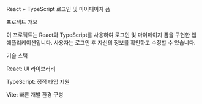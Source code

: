 React + TypeScript 로그인 및 마이페이지 폼

프로젝트 개요

이 프로젝트는 React와 TypeScript를 사용하여 로그인 및 마이페이지 폼을 구현한 웹 애플리케이션입니다.
사용자는 로그인 후 자신의 정보를 확인하고 수정할 수 있습니다.

기술 스택

React: UI 라이브러리

TypeScript: 정적 타입 지원

Vite: 빠른 개발 환경 구성